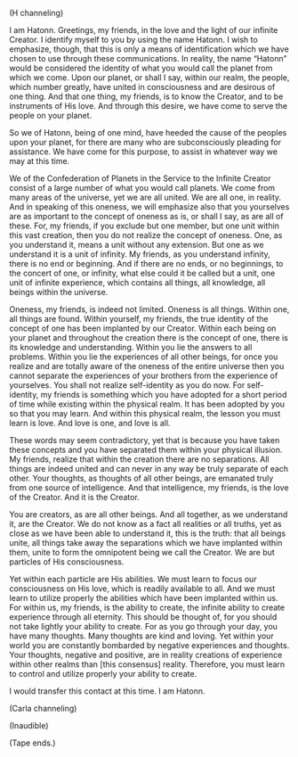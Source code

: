 <p class="channel-type">(H channeling)</p>
<p>I am Hatonn. Greetings, my friends, in the love and the light of our infinite Creator. I identify myself to you by using the name Hatonn. I wish to emphasize, though, that this is only a means of identification which we have chosen to use through these communications. In reality, the name “Hatonn” would be considered the identity of what you would call the planet from which we come. Upon our planet, or shall I say, within our realm, the people, which number greatly, have united in consciousness and are desirous of one thing. And that one thing, my friends, is to know the Creator, and to be instruments of His love. And through this desire, we have come to serve the people on your planet.</p>
<p>So we of Hatonn, being of one mind, have heeded the cause of the peoples upon your planet, for there are many who are subconsciously pleading for assistance. We have come for this purpose, to assist in whatever way we may at this time.</p>
<p>We of the Confederation of Planets in the Service to the Infinite Creator consist of a large number of what you would call planets. We come from many areas of the universe, yet we are all united. We are all one, in reality. And in speaking of this oneness, we will emphasize also that you yourselves are as important to the concept of oneness as is, or shall I say, as are all of these. For, my friends, if you exclude but one member, but one unit within this vast creation, then you do not realize the concept of oneness. One, as you understand it, means a unit without any extension. But one as we understand it is a unit of infinity. My friends, as you understand infinity, there is no end or beginning. And if there are no ends, or no beginnings, to the concert of one, or infinity, what else could it be called but a unit, one unit of infinite experience, which contains all things, all knowledge, all beings within the universe.</p>
<p>Oneness, my friends, is indeed not limited. Oneness is all things. Within one, all things are found. Within yourself, my friends, the true identity of the concept of one has been implanted by our Creator. Within each being on your planet and throughout the creation there is the concept of one, there is its knowledge and understanding. Within you lie the answers to all problems. Within you lie the experiences of all other beings, for once you realize and are totally aware of the oneness of the entire universe then you cannot separate the experiences of your brothers from the experience of yourselves. You shall not realize self-identity as you do now. For self-identity, my friends is something which you have adopted for a short period of time while existing within the physical realm. It has been adopted by you so that you may learn. And within this physical realm, the lesson you must learn is love. And love is one, and love is all.</p>
<p>These words may seem contradictory, yet that is because you have taken these concepts and you have separated them within your physical illusion. My friends, realize that within the creation there are no separations. All things are indeed united and can never in any way be truly separate of each other. Your thoughts, as thoughts of all other beings, are emanated truly from one source of intelligence. And that intelligence, my friends, is the love of the Creator. And it is the Creator.</p>
<p>You are creators, as are all other beings. And all together, as we understand it, are the Creator. We do not know as a fact all realities or all truths, yet as close as we have been able to understand it, this is the truth: that all beings unite, all things take away the separations which we have implanted within them, unite to form the omnipotent being we call the Creator. We are but particles of His consciousness.</p>
<p>Yet within each particle are His abilities. We must learn to focus our consciousness on His love, which is readily available to all. And we must learn to utilize properly the abilities which have been implanted within us. For within us, my friends, is the ability to create, the infinite ability to create experience through all eternity. This should be thought of, for you should not take lightly your ability to create. For as you go through your day, you have many thoughts. Many thoughts are kind and loving. Yet within your world you are constantly bombarded by negative experiences and thoughts. Your thoughts, negative and positive, are in reality creations of experience within other realms than [this consensus] reality. Therefore, you must learn to control and utilize properly your ability to create.</p>
<p>I would transfer this contact at this time. I am Hatonn.</p>
<p class="channel-type">(Carla channeling)</p>
<p class="comment">(Inaudible)</p>
<p class="comment">(Tape ends.)</p>